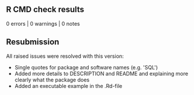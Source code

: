 ## R CMD check results

0 errors | 0 warnings | 0 notes

## Resubmission

All raised issues were resolved with this version:

* Single quotes for package and software names (e.g. 'SQL')
* Added more details to DESCRIPTION and README and explaining more clearly what the package does
* Added an executable example in the .Rd-file